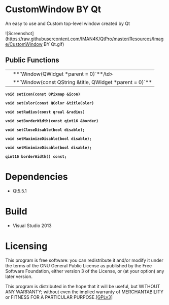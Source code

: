 CustomWindow BY Qt 
==================
An easy to use and Custom top-level window created by Qt

![Screenshot](https://raw.githubusercontent.com/IMAN4K/QtPro/master/Resources/Image/CustomWindow BY Qt.gif)

Public Functions
------------------
<table>
    <tr>
      <td></td>
      <td>**`Window(QWidget *parent = 0)`**/td>
    </tr>
    <tr>
      <td></td>
      <td>**`Window(const QString &title, QWidget *parent = 0)`**</td>
    </tr>
</table>

**`void setIcon(const QPixmap &icon)`**

**`void setColor(const QColor &titleColor)`**

**`void setRadius(const qreal &radius)`**

**`void setBorderWidth(const qint16 &border)`**

**`void setCloseDisable(bool disable);`**

**`void setMaximizeDisable(bool disable);`**

**`void setMinimizeDisable(bool disable);`**

**`qint16 borderWidth() const;`**

# Dependencies
* Qt5.5.1

# Build
* Visual Studio 2013

# Licensing
This program is free software: you can redistribute it and/or modify it under the terms of the GNU General Public License as published by the Free Software Foundation, either version 3 of the License, or (at your option) any later version.

This program is distributed in the hope that it will be useful, but WITHOUT ANY WARRANTY; without even the implied warranty of MERCHANTABILITY or FITNESS FOR A PARTICULAR PURPOSE.[[GPLv3]](https://en.wikipedia.org/wiki/GNU_General_Public_License)
